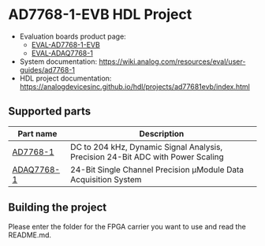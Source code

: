 # AD7768-1-EVB HDL Project

- Evaluation boards product page:
  - [EVAL-AD7768-1-EVB](https://www.analog.com/eval-ad7768-1)
  - [EVAL-ADAQ7768-1](https://www.analog.com/eval-adaq7768-1)
- System documentation: https://wiki.analog.com/resources/eval/user-guides/ad7768-1
- HDL project documentation: https://analogdevicesinc.github.io/hdl/projects/ad77681evb/index.html

## Supported parts

| Part name                                      | Description                                                                     |
|------------------------------------------------|---------------------------------------------------------------------------------|
| [AD7768-1](https://www.analog.com/ad7768-1)     | DC to 204 kHz, Dynamic Signal Analysis, Precision 24-Bit ADC with Power Scaling |
| [ADAQ7768-1](https://www.analog.com/adaq7768-1) | 24-Bit Single Channel Precision μModule Data Acquisition System                 |

## Building the project

Please enter the folder for the FPGA carrier you want to use and read the README.md.